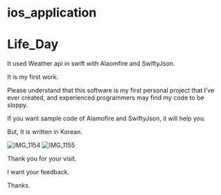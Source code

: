 # ios_application

# Life_Day

It used Weather api in swift with Alaomfire and SwiftyJson.

It is my first work.

Please understand that this software is my first personal project that I’ve ever created, and experienced programmers may find my code to be sloppy.

If you want sample code of Alamofire and SwiftyJson, it will help you.

But, It is written in Korean.

![IMG_1154](https://user-images.githubusercontent.com/37543606/54328191-50e4a300-4650-11e9-8c1c-ef5a93c4f259.PNG)
![IMG_1155](https://user-images.githubusercontent.com/37543606/54328203-60fc8280-4650-11e9-9b71-da67e77c028a.PNG)

Thank you for your visit.

I want your feedback.

Thanks.


